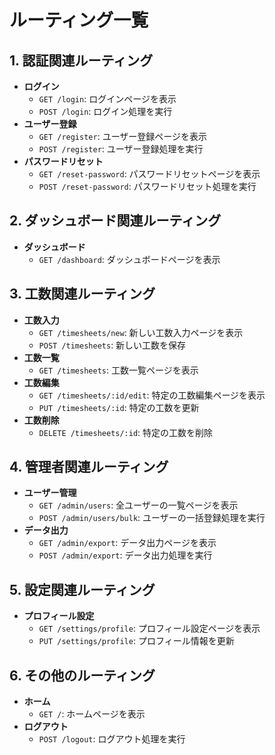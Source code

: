 # ルーティング一覧

## 1. 認証関連ルーティング

* **ログイン**
    * `GET /login`: ログインページを表示
    * `POST /login`: ログイン処理を実行
* **ユーザー登録**
    * `GET /register`: ユーザー登録ページを表示
    * `POST /register`: ユーザー登録処理を実行
* **パスワードリセット**
    * `GET /reset-password`: パスワードリセットページを表示
    * `POST /reset-password`: パスワードリセット処理を実行

## 2. ダッシュボード関連ルーティング

* **ダッシュボード**
    * `GET /dashboard`: ダッシュボードページを表示

## 3. 工数関連ルーティング

* **工数入力**
    * `GET /timesheets/new`: 新しい工数入力ページを表示
    * `POST /timesheets`: 新しい工数を保存
* **工数一覧**
    * `GET /timesheets`: 工数一覧ページを表示
* **工数編集**
    * `GET /timesheets/:id/edit`: 特定の工数編集ページを表示
    * `PUT /timesheets/:id`: 特定の工数を更新
* **工数削除**
    * `DELETE /timesheets/:id`: 特定の工数を削除

## 4. 管理者関連ルーティング

* **ユーザー管理**
    * `GET /admin/users`: 全ユーザーの一覧ページを表示
    * `POST /admin/users/bulk`: ユーザーの一括登録処理を実行
* **データ出力**
    * `GET /admin/export`: データ出力ページを表示
    * `POST /admin/export`: データ出力処理を実行

## 5. 設定関連ルーティング

* **プロフィール設定**
    * `GET /settings/profile`: プロフィール設定ページを表示
    * `PUT /settings/profile`: プロフィール情報を更新

## 6. その他のルーティング

* **ホーム**
    * `GET /`: ホームページを表示
* **ログアウト**
    * `POST /logout`: ログアウト処理を実行